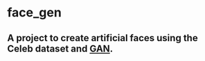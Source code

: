 # face_gen
## A project to create artificial faces using the Celeb dataset and [GAN](https://en.wikipedia.org/wiki/Generative_adversarial_network).
